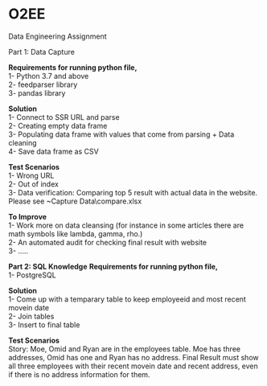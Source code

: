 # O2EE
Data Engineering Assignment 

Part 1: Data Capture<br />

**Requirements for running python file,<br />**
  1-	Python 3.7 and above<br />
  2-	feedparser library<br />
  3-	pandas library<br />
  

**Solution <br />**
  1-	Connect to SSR URL and parse<br />
  2-	Creating empty data frame<br />
  3-	Populating data frame with values that come from parsing + Data cleaning <br />
  4-	Save data frame as CSV<br />
  

**Test Scenarios <br />**
  1-	Wrong URL<br />
  2-	Out of index<br />
  3-	Data verification: Comparing top 5 result with actual data in the website.  Please see ~Capture Data\compare.xlsx<br />
  
  
**To Improve<br />**
1-	Work more on data cleansing (for instance in some articles there are math symbols like lambda, gamma, rho.) <br />
2-	An automated audit for checking final result with website<br />
3-	…..


**Part 2: SQL Knowledge**
**Requirements for running python file,<br />**
 1-	PostgreSQL <br />
 
 **Solution <br />**
 1- Come up with a temparary table to keep employeeid and most recent movein date<br />
 2- Join tables <br />
 3- Insert to final table <br />
 
 **Test Scenarios <br />**
Story: Moe, Omid and Ryan are in the employees table. 
Moe has three addresses, Omid has one and Ryan has no address.
Final Result must show all three employees with their recent movein date and recent address,
even if there is no address information for them.


 
